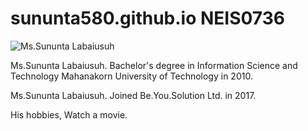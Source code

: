 # sununta580.github.io NEIS0736

![](/assets/sununta.jpg "Ms.Sununta Labaiusuh")

Ms.Sununta Labaiusuh. Bachelor's degree in Information Science and Technology Mahanakorn University of Technology in 2010.

Ms.Sununta Labaiusuh. Joined Be.You.Solution Ltd. in 2017.

His hobbies, Watch a movie.

